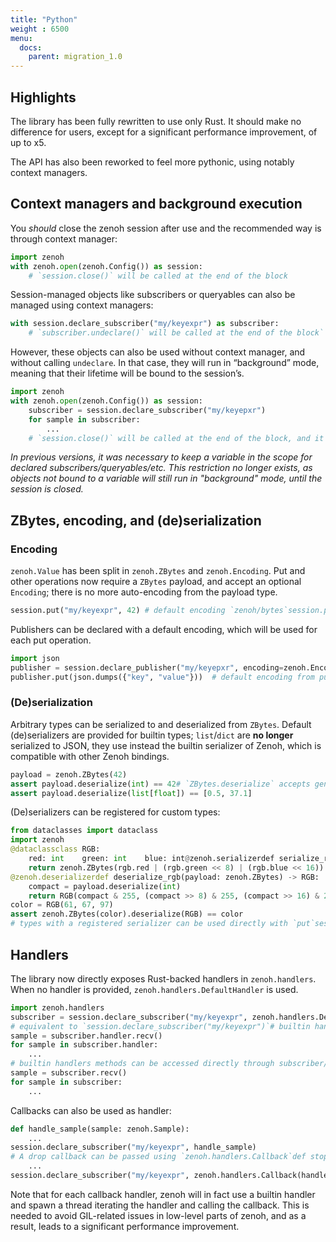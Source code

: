 ```yaml
---
title: "Python"
weight : 6500
menu:
  docs:
    parent: migration_1.0
---
```


## Highlights

The library has been fully rewritten to use only Rust. It should make no difference for users, except for a significant performance improvement, of up to x5.

The API has also been reworked to feel more pythonic, using notably context managers.

## Context managers and background execution

You *should* close the zenoh session after use and the recommended way is through context manager:

```python
import zenoh
with zenoh.open(zenoh.Config()) as session:
    # `session.close()` will be called at the end of the block
```

Session-managed objects like subscribers or queryables can also be managed using context managers:

```python
with session.declare_subscriber("my/keyexpr") as subscriber:
    # `subscriber.undeclare()` will be called at the end of the block`
```

However, these objects can also be used without context manager, and without calling `undeclare`. In that case, they will run in “background” mode, meaning that their lifetime will be bound to the session’s.

```python
import zenoh
with zenoh.open(zenoh.Config()) as session:
    subscriber = session.declare_subscriber("my/keyepxr")
    for sample in subscriber:
        ...
    # `session.close()` will be called at the end of the block, and it will undeclare the subscriber
```

*In previous versions, it was necessary to keep a variable in the scope for declared subscribers/queryables/etc. This restriction no longer exists, as objects not bound to a variable will still run in "background" mode, until the session is closed.*

## ZBytes, encoding, and (de)serialization

### Encoding

`zenoh.Value` has been split in `zenoh.ZBytes` and `zenoh.Encoding`. Put and other operations now require a `ZBytes` payload, and accept an optional `Encoding`; there is no more auto-encoding from the payload type.

```python
session.put("my/keyexpr", 42) # default encoding `zenoh/bytes`session.put("my/keyexpr", 42, encoding=zenoh.Encoding.ZENOH_INT64)
```

Publishers can be declared with a default encoding, which will be used for each put operation.

```python
import json
publisher = session.declare_publisher("my/keyepxr", encoding=zenoh.Encoding.APPLICATION_JSON)
publisher.put(json.dumps({"key", "value"}))  # default encoding from publisher `application/json`
```

### (De)serialization

Arbitrary types can be serialized to and deserialized from `ZBytes`. Default (de)serializers are provided for builtin types; `list`/`dict` are **no longer** serialized to JSON, they use instead the builtin serializer of Zenoh, which is compatible with other Zenoh bindings.

```python
payload = zenoh.ZBytes(42)
assert payload.deserialize(int) == 42# `ZBytes.deserialize` accepts generic `list`/`dict` typepayload = zenoh.ZBytes([0.5, 37.1])
assert payload.deserialize(list[float]) == [0.5, 37.1]
```

(De)serializers can be registered for custom types:

```python
from dataclasses import dataclass
import zenoh
@dataclassclass RGB:
    red: int    green: int    blue: int@zenoh.serializerdef serialize_rgb(rgb: RGB) -> zenoh.ZBytes:
    return zenoh.ZBytes(rgb.red | (rgb.green << 8) | (rgb.blue << 16))
@zenoh.deserializerdef deserialize_rgb(payload: zenoh.ZBytes) -> RGB:
    compact = payload.deserialize(int)
    return RGB(compact & 255, (compact >> 8) & 255, (compact >> 16) & 255)
color = RGB(61, 67, 97)
assert zenoh.ZBytes(color).deserialize(RGB) == color
# types with a registered serializer can be used directly with `put`session.put("my/keyexpr", color)
```

## Handlers

The library now directly exposes Rust-backed handlers in `zenoh.handlers`. When no handler is provided, `zenoh.handlers.DefaultHandler` is used.

```python
import zenoh.handlers
subscriber = session.declare_subscriber("my/keyexpr", zenoh.handlers.DefaultHandler())
# equivalent to `session.declare_subscriber("my/keyexpr")`# builtin handlers provides `try_recv`/`recv` methods and can be iterated sample_or_none = subscriber.handler.try_recv()
sample = subscriber.handler.recv()
for sample in subscriber.handler:
    ...
# builtin handlers methods can be accessed directly through subscriber/queryable object sample_or_none = subscriber.try_recv()
sample = subscriber.recv()
for sample in subscriber:
    ...
```

Callbacks can also be used as handler:

```python
def handle_sample(sample: zenoh.Sample):
    ...
session.declare_subscriber("my/keyexpr", handle_sample)
# A drop callback can be passed using `zenoh.handlers.Callback`def stop():
    ...
session.declare_subscriber("my/keyexpr", zenoh.handlers.Callback(handle_sample, stop))
```

Note that for each callback handler, zenoh will in fact use a builtin handler and spawn a thread iterating the handler and calling the callback. This is needed to avoid GIL-related issues in low-level parts of zenoh, and as a result, leads to a significant performance improvement.